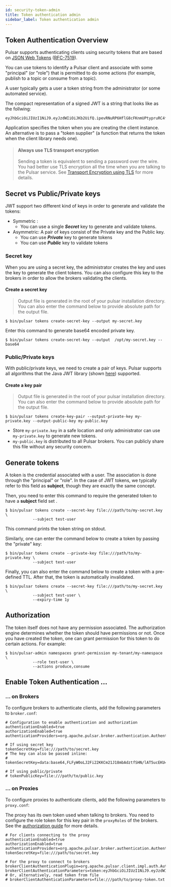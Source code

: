```yaml
---
id: security-token-admin
title: Token authentication admin
sidebar_label: Token authentication admin
---
```


## Token Authentication Overview

Pulsar supports authenticating clients using security tokens that are based on [JSON Web Tokens](https://jwt.io/introduction/) ([RFC-7519](https://tools.ietf.org/html/rfc7519)).

You can use tokens to identify a Pulsar client and associate with some "principal" (or "role") that
is permitted to do some actions (for example, publish to a topic or consume from a topic).

A user typically gets a user a token string from the administrator (or some automated service).

The compact representation of a signed JWT is a string that looks like as the follwing:

```
eyJhbGciOiJIUzI1NiJ9.eyJzdWIiOiJKb2UifQ.ipevRNuRP6HflG8cFKnmUPtypruRC4fb1DWtoLL62SY
```

Application specifies the token when you are creating the client instance. An alternative is to pass a "token supplier" (a function that returns the token when the client library needs one).


> #### Always use TLS transport encryption
> Sending a token is equivalent to sending a password over the wire. You had better
> use TLS encryption all the time when you are talking to the Pulsar service. See
> [Transport Encryption using TLS](security-tls-transport.md) for more details.

## Secret vs Public/Private keys

JWT support two different kind of keys in order to generate and validate the tokens:

 * Symmetric :
    - You can use a single ***Secret*** key to generate and validate tokens.
 * Asymmetric: A pair of keys consist of the Private key and the Public key.
    - You can use ***Private*** key to generate tokens
    - You can use ***Public*** key to validate tokens

### Secret key

When you are using a secret key, the administrator creates the key and uses the key to generate the client tokens. You can also configure this key to the brokers in order to allow the brokers validating the clients.

#### Create a secret key

> Output file is generated in the root of your pulsar installation directory. You can also enter the command below to provide absolute path for the output file.
```shell
$ bin/pulsar tokens create-secret-key --output my-secret.key
```
Enter this command to generate base64 encoded private key.
```shell
$ bin/pulsar tokens create-secret-key --output  /opt/my-secret.key --base64
```

### Public/Private keys

With public/private keys, we need to create a pair of keys. Pulsar supports all algorithms that the Java JWT library (shown [here](https://github.com/jwtk/jjwt#signature-algorithms-keys)) supported.

#### Create a key pair

> Output file is generated in the root of your pulsar installation directory. You can also enter the command below to provide absolute path for the output file.
```shell
$ bin/pulsar tokens create-key-pair --output-private-key my-private.key --output-public-key my-public.key
```

 * Store `my-private.key` in a safe location and only administrator can use `my-private.key` to generate new tokens.
 * `my-public.key` is distributed to all Pulsar brokers. You can publicly share this file without any security concern.

## Generate tokens

A token is the credential associated with a user. The association is done through the "principal" or "role". In the case of JWT tokens, we typically refer to this field as **subject**, though they are exactly the same concept.

Then, you need to enter this command to require the generated token to have a **subject** field set .

```shell
$ bin/pulsar tokens create --secret-key file:///path/to/my-secret.key \
            --subject test-user
```

This command prints the token string on stdout.

Similarly, one can enter the command below to create a token by passing the "private" key:

```shell
$ bin/pulsar tokens create --private-key file:///path/to/my-private.key \
            --subject test-user
```

Finally, you can also enter the command below to create a token with a pre-defined TTL. After that, the token is automatically invalidated.

```shell
$ bin/pulsar tokens create --secret-key file:///path/to/my-secret.key \
            --subject test-user \
            --expiry-time 1y
```

## Authorization

The token itself does not have any permission associated. The authorization engine determines whether the token should have permissions or not. Once you have created the token, one can grant permission for this token to do certain actions. For example:

```shell
$ bin/pulsar-admin namespaces grant-permission my-tenant/my-namespace \
            --role test-user \
            --actions produce,consume
```

## Enable Token Authentication ...

### ... on Brokers

To configure brokers to authenticate clients, add the following parameters to `broker.conf`:

```properties
# Configuration to enable authentication and authorization
authenticationEnabled=true
authorizationEnabled=true
authenticationProviders=org.apache.pulsar.broker.authentication.AuthenticationProviderToken

# If using secret key
tokenSecretKey=file:///path/to/secret.key
# The key can also be passed inline:
# tokenSecretKey=data:base64,FLFyW0oLJ2Fi22KKCm21J18mbAdztfSHN/lAT5ucEKU=

# If using public/private
# tokenPublicKey=file:///path/to/public.key
```

### ... on Proxies

To configure proxies to authenticate clients, add the following parameters to `proxy.conf`:

The proxy has its own token used when talking to brokers. You need to configure the role token for this
key pair in the ``proxyRoles`` of the brokers. See the [authorization guide](security-authorization.md) for more details.

```properties
# For clients connecting to the proxy
authenticationEnabled=true
authorizationEnabled=true
authenticationProviders=org.apache.pulsar.broker.authentication.AuthenticationProviderToken
tokenSecretKey=file:///path/to/secret.key

# For the proxy to connect to brokers
brokerClientAuthenticationPlugin=org.apache.pulsar.client.impl.auth.AuthenticationToken
brokerClientAuthenticationParameters=token:eyJhbGciOiJIUzI1NiJ9.eyJzdWIiOiJ0ZXN0LXVzZXIifQ.9OHgE9ZUDeBTZs7nSMEFIuGNEX18FLR3qvy8mqxSxXw
# Or, alternatively, read token from file
# brokerClientAuthenticationParameters=file:///path/to/proxy-token.txt
```
